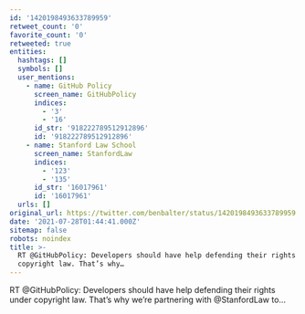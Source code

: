 ```yaml
---
id: '1420198493633789959'
retweet_count: '0'
favorite_count: '0'
retweeted: true
entities:
  hashtags: []
  symbols: []
  user_mentions:
    - name: GitHub Policy
      screen_name: GitHubPolicy
      indices:
        - '3'
        - '16'
      id_str: '918222789512912896'
      id: '918222789512912896'
    - name: Stanford Law School
      screen_name: StanfordLaw
      indices:
        - '123'
        - '135'
      id_str: '16017961'
      id: '16017961'
  urls: []
original_url: https://twitter.com/benbalter/status/1420198493633789959
date: '2021-07-28T01:44:41.000Z'
sitemap: false
robots: noindex
title: >-
  RT @GitHubPolicy: Developers should have help defending their rights under
  copyright law. That’s why…
---
```


RT @GitHubPolicy: Developers should have help defending their rights under copyright law. That’s why we’re partnering with @StanfordLaw to…